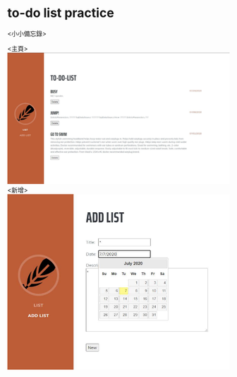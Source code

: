 # to-do list practice 

<小小備忘錄>

<主頁>
![image](https://github.com/dandan030/to-do-list/blob/master/list.jpg)  
<新增>  
![image](https://github.com/dandan030/to-do-list/blob/master/addlist.jpg)
